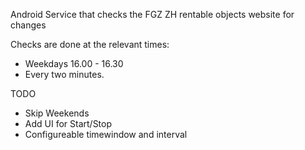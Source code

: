 Android Service that checks the FGZ ZH rentable objects website for changes

Checks are done at the relevant times:
- Weekdays 16.00 - 16.30
- Every two minutes.

TODO
- Skip Weekends
- Add UI for Start/Stop
- Configureable timewindow and interval
